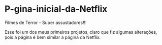 # P-gina-inicial-da-Netflix
Filmes de Terror - Super assustadores!!!

Esse foi um dos meus primeiros projetos, claro que fiz algumas alterações, pois a página é bem similar a página da Netflix.
